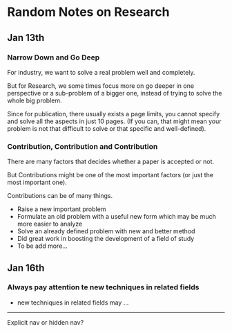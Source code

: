 # Random Notes on Research

## Jan 13th

### Narrow Down and Go Deep

For industry, we want to solve a real problem well and completely. 

But for Research, we some times focus more on go deeper in one perspective or a sub-problem of a bigger one, instead of trying to solve the whole big problem.

Since for publication, there usually exists a page limits, you cannot specify and solve all the aspects in just 10 pages. 
(If you can, that might mean your problem is not that difficult to solve or that specific and well-defined).

### Contribution, Contribution and Contribution

There are many factors that decides whether a paper is accepted or not.

But Contributions might be one of the most important factors (or just the most important one). 

Contributions can be of many things. 
* Raise a new important problem
* Formulate an old problem with a useful new form which may be much more easier to analyze
* Solve an already defined problem with new and better method
* Did great work in boosting the development of a field of study
* To be add more...


## Jan 16th

### Always pay attention te new techniques in related fields

* new techniques in related fields may ...



-----------

Explicit nav or hidden nav?

